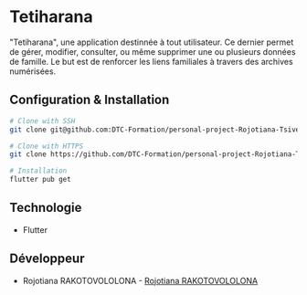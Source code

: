 # Tetiharana

"Tetiharana", une application destinnée à tout utilisateur. Ce dernier permet de gérer, modifier, consulter, ou même supprimer une ou plusieurs données de famille. Le but est de renforcer les liens familiales à travers des archives numérisées.

## Configuration & Installation

``` sh
# Clone with SSH
git clone git@github.com:DTC-Formation/personal-project-Rojotiana-Tsiverisoa.git

# Clone with HTTPS 
git clone https://github.com/DTC-Formation/personal-project-Rojotiana-Tsiverisoa.git

# Installation
flutter pub get
```

## Technologie
- Flutter

## Développeur
- Rojotiana RAKOTOVOLOLONA - [Rojotiana RAKOTOVOLOLONA](https://rojotiana-rakotovololona.com/)